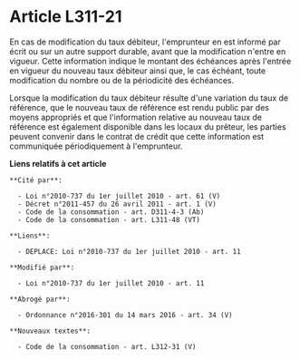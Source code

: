 # Article L311-21

En cas de modification du taux débiteur, l'emprunteur en est informé par écrit ou sur un autre support durable, avant que la
modification n'entre en vigueur. Cette information indique le montant des échéances après l'entrée en vigueur du nouveau taux
débiteur ainsi que, le cas échéant, toute modification du nombre ou de la périodicité des échéances. 

Lorsque la modification du taux débiteur résulte d'une variation du taux de référence, que le nouveau taux de référence est
rendu public par des moyens appropriés et que l'information relative au nouveau taux de référence est également disponible
dans les locaux du prêteur, les parties peuvent convenir dans le contrat de crédit que cette information est communiquée
périodiquement à l'emprunteur.

**Liens relatifs à cet article**

	**Cité par**:

	  - Loi n°2010-737 du 1er juillet 2010 - art. 61 (V)
	  - Décret n°2011-457 du 26 avril 2011 - art. 1 (V)
	  - Code de la consommation - art. D311-4-3 (Ab)
	  - Code de la consommation - art. L311-48 (VT)

	**Liens**:

	  - DEPLACE: Loi n°2010-737 du 1er juillet 2010 - art. 11

	**Modifié par**:

	  - Loi n°2010-737 du 1er juillet 2010 - art. 11

	**Abrogé par**:

	  - Ordonnance n°2016-301 du 14 mars 2016 - art. 34 (V)

	**Nouveaux textes**:

	  - Code de la consommation - art. L312-31 (V)
